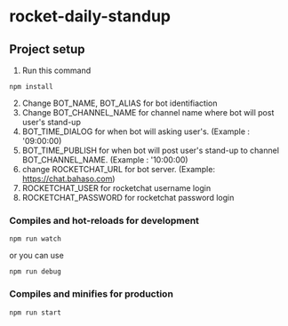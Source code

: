 # rocket-daily-standup

## Project setup
1. Run this command
```
npm install
```
2. Change BOT_NAME, BOT_ALIAS for bot identifiaction
3. Change BOT_CHANNEL_NAME for channel name where bot will post user's stand-up
4. BOT_TIME_DIALOG for when bot will asking user's. (Example : '09:00:00)
5. BOT_TIME_PUBLISH for when bot will post user's stand-up to channel BOT_CHANNEL_NAME. (Example : '10:00:00)
6. change ROCKETCHAT_URL for bot server. (Example: https://chat.bahaso.com)
7. ROCKETCHAT_USER for rocketchat username login
8. ROCKETCHAT_PASSWORD for rocketchat password login

### Compiles and hot-reloads for development
```
npm run watch
```
or you can use
```
npm run debug
```

### Compiles and minifies for production
```
npm run start
```

